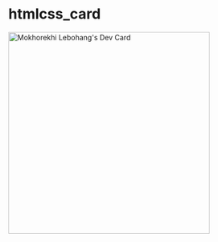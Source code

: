 # htmlcss_card
<a href="https://app.daily.dev/mokhorekhilebohang"><img src="https://api.daily.dev/devcards/c2082434ccea473bbf453fd201792f79.png?r=4u2" width="400" alt="Mokhorekhi Lebohang's Dev Card"/></a>
